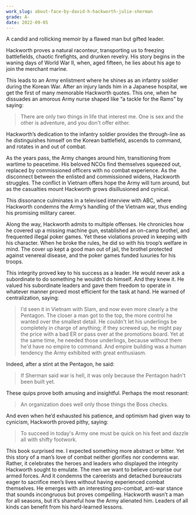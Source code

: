 ```yaml
---
work_slug: about-face-by-david-h-hackworth-julie-sherman
grade: A-
date: 2022-09-05
---
```


A candid and rollicking memoir by a flawed man but gifted leader.

<!-- end -->

Hackworth proves a natural raconteur, transporting us to freezing battlefields, chaotic firefights, and drunken revelry. His story begins in the waning days of World War II, when, aged fifteen, he lies about his age to join the merchant marine.

This leads to an Army enlistment where he shines as an infantry soldier during the Korean War. After an injury lands him in a Japanese hospital, we get the first of many memorable Hackworth quotes. This one, when he dissuades an amorous Army nurse shaped like “a tackle for the Rams” by saying:

> There are only two things in life that interest me. One is sex and the other is adventure, and you don't offer either.

Hackworth’s dedication to the infantry soldier provides the through-line as he distinguishes himself on the Korean battlefield, ascends to command, and rotates in and out of combat.

As the years pass, the Army changes around him, transitioning from wartime to peacetime. His beloved NCOs find themselves squeezed out, replaced by commissioned officers with no combat experience. As the disconnect between the enlisted and commissioned widens, Hackworth struggles. The conflict in Vietnam offers hope the Army will turn around, but as the casualties mount Hackworth grows disillusioned and cynical.

This dissonance culminates in a televised interview with ABC, where Hackworth condemns the Army’s handling of the Vietnam war, thus ending his promising military career.

Along the way, Hackworth admits to multiple offenses. He chronicles how he covered up a missing machine gun, established an on-camp brothel, and frequented illegal poker games. Yet these violations proved in keeping with his character. When he broke the rules, he did so with his troop’s welfare in mind. The cover up kept a good man out of jail, the brothel protected against venereal disease, and the poker games funded luxuries for his troops.

This integrity proved key to his success as a leader. He would never ask a subordinate to do something he wouldn’t do himself. And they knew it. He valued his subordinate leaders and gave them freedom to operate in whatever manner proved most efficient for the task at hand. He warned of centralization, saying:

> I'd seen it in Vietnam with Slam, and now even more clearly a the Pentagon. The closer a man got to the top, the more control he wanted over the smallest detail. He couldn't let his underlings be completely in charge of anything; if they screwed up, he might pay the price with a bad ER or pass over at the promotions board. Yet at the same time, he needed those underlings, because without them he'd have no empire to command. And empire building was a human tendency the Army exhibited with great enthusiasm.

Indeed, after a stint at the Pentagon, he said:

> If Sherman said war is hell, it was only because the Pentagon hadn't been built yet.

These quips prove both amusing and insightful. Perhaps the most resonant:

> An organization does well only those things the Boss checks.

And even when he’d exhausted his patience, and optimism had given way to cynicism, Hackworth proved pithy, saying:

> To succeed in today's Army one must be quick on his feet and dazzle all with shifty footwork.

This book surprised me. I expected something more abstract or bitter. Yet this story of a man’s love of combat neither glorifies nor condemns war. Rather, it celebrates the heroes and leaders who displayed the integrity Hackworth sought to emulate. The men we want to believe comprise our armed forces. And it condemns the careerists and detached bureaucrats eager to sacrifice men’s lives without having experienced combat themselves. He emerges with an interesting pro-combat, anti-war stance that sounds incongruous but proves compelling. Hackworth wasn’t a man for all seasons, but it’s shameful how the Army alienated him. Leaders of all kinds can benefit from his hard-learned lessons.